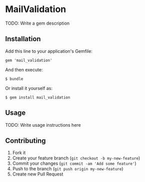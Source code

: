 # MailValidation

TODO: Write a gem description

## Installation

Add this line to your application's Gemfile:

    gem 'mail_validation'

And then execute:

    $ bundle

Or install it yourself as:

    $ gem install mail_validation

## Usage

TODO: Write usage instructions here

## Contributing

1. Fork it
2. Create your feature branch (`git checkout -b my-new-feature`)
3. Commit your changes (`git commit -am 'Add some feature'`)
4. Push to the branch (`git push origin my-new-feature`)
5. Create new Pull Request
